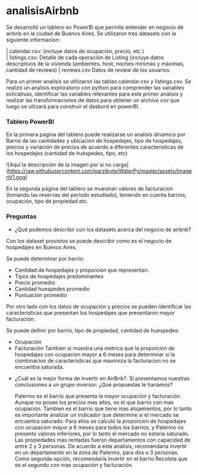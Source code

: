 # analisisAirbnb

Se desarrolló un tablero en PowerBi que permite entender en negocio de airbnb en la ciudad de Buenos Aires.
Se utilizaron tres datasets con la siguiente informacion:

| calendar.csv: (incluye datos de ocupación, precio, etc.)  
| listings.csv: Detalle de cada operación de Listing (incluye datos descriptivos de la vivienda (ambientes, host, noches mínimas y máximas, cantidad de reviews)
| reviews.csv Datos de review de los usuarios.

Para un primer analisis se utilizaron las tablas calendar.csv y listings.csv. Se realizó un analisis exploratorio con python para comprender las variables exlicativas, identificar las variables relevantes para este primer analisis y realizar las transformaciones de datos para obtener un archivo csv que luego se utlizará para construir el dasbord en powerBI.

### Tablero PowerBI 

En la primera página del tablero puede realizarse un analisis dinamico por Barrio de las cantidades y ubicacion de hospedajes, tipo de hospedajes, precios y variación de precios de acuerdo a diferentes caracteristicas de los hospedajes (cantidad de huéspedes, tipo, etc)

<span>![</span><span>Aquí la descripción de la imagen por si no carga</span><span>]</span><span>(</span><span>https://raw.githubusercontent.com/parzibyte/WaterPy/master/assets/ImagenV1.png</span><span>)</span>





En la segunda página del tablero se muestran valores de facturacion (tomando las reservas del periodo estudiado), teniendo en cuenta barrios, ocupación, tipo de propiedad etc.


### Preguntas 

* ¿Qué podemos describir con los datasets acerca del negocio de airbnb?

Con los dataset provistos se puede describir como es el negocio de hospedajes en Buenos Aires.

Se puede determinar por barrio:
- Cantidad de hospedajes y proporcion que representan.
- Tipos de hospedajes predominantes
- Precio promedio
- Cantidad huespedes promedio
- Puntuación promedio

Por otro lado con los datos de ocupación y precios se pueden identificar las caracteristicas que presentan los hospedajes que presentaron mayor facturación.

Se puede definir por barrio, tipo de propiedad, cantidad de huespedes:
- Ocupación
- Facturación
 Tambien si muestra una metrica que  la proporcion de hospedajes con ocupacion mayor a 6 meses para determinar si la combinacion de caracteristicas
  que maximiza la facturacion no se encuentra saturada.


* ¿Cuál es la mejor forma de invertir en AirBnb?. Si presentamos nuestras conclusiones a un grupo inversor: ¿Qué propuestas le haríamos?
  
  Palermo es el barrio que presenta la mayor ocupación y facturación. Aunque no posee los precios mas altos, es el que barrio con mas ocupación.
  Tambien es el barrio que tiene mas alojamientos, por lo tanto es importante analizar un indicador que determine si el mercado se encuentra saturado.
  Para ellos se calculó la proporción de hospedajes con ocupacion mayor a 6 meses para todos los barrios, y Palermo no presento valores inferiores, por lo tanto el mercado no estaría saturado. 
   Las propiedades más rentadas fueron departamentos con capacidad de entre 2 y 3 personas.
  De acuerdo a este analisis, recomendaria invertir en un departamento en la zona de Palermo, para dos o 3 personas. Como segunda opción, recomendaria invertir en el barrio Recoleta que es el segundo con mas ocupación y facturación. 

  




